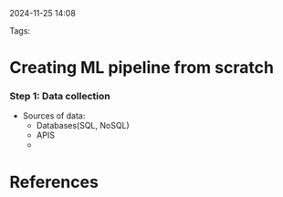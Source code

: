 2024-11-25 14:08


Tags:

# Creating ML pipeline from scratch
### Step 1: Data collection
- Sources of data:
	- Databases(SQL, NoSQL)
	- APIS
	- 


# References
